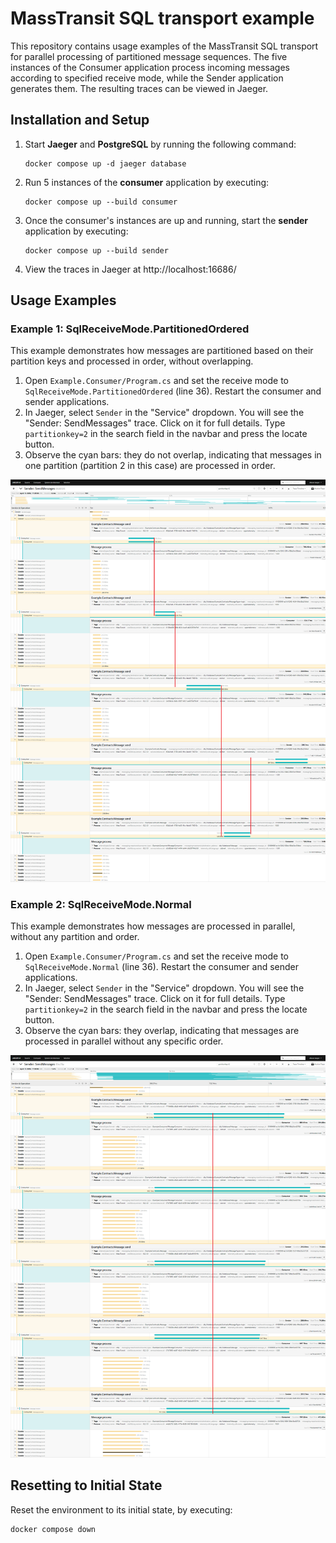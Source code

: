 # MassTransit SQL transport example

This repository contains usage examples of the MassTransit SQL transport for parallel processing of partitioned message sequences. The five instances of the Consumer application process incoming messages according to specified receive mode, while the Sender application generates them. The resulting traces can be viewed in Jaeger.

## Installation and Setup

1. Start **Jaeger** and **PostgreSQL** by running the following command:
    ```
    docker compose up -d jaeger database
    ```
2. Run 5 instances of the **consumer** application by executing:
    ```
    docker compose up --build consumer
    ```
3. Once the consumer's instances are up and running, start the **sender** application by executing:
    ```
    docker compose up --build sender
    ```
4. View the traces in Jaeger at http://localhost:16686/

## Usage Examples

### Example 1: SqlReceiveMode.PartitionedOrdered

This example demonstrates how messages are partitioned based on their partition keys and processed in order, without overlapping.

1. Open `Example.Consumer/Program.cs` and set the receive mode to `SqlReceiveMode.PartitionedOrdered` (line 36). Restart the consumer and sender applications.
2. In Jaeger, select `Sender` in the "Service" dropdown. You will see the "Sender: SendMessages" trace. Click on it for full details. Type `partitionkey=2` in the search field in the navbar and press the locate button.
3. Observe the cyan bars: they do not overlap, indicating that messages in one partition (partition 2 in this case) are processed in order.
  
![Partitioned Ordered Screenshot](screenshots/partitioned_ordered.png)

### Example 2: SqlReceiveMode.Normal

This example demonstrates how messages are processed in parallel, without any partition and order.

1. Open `Example.Consumer/Program.cs` and set the receive mode to `SqlReceiveMode.Normal` (line 36). Restart the consumer and sender applications.
2. In Jaeger, select `Sender` in the "Service" dropdown. You will see the "Sender: SendMessages" trace. Click on it for full details. Type `partitionkey=2` in the search field in the navbar and press the locate button.
4. Observe the cyan bars: they overlap, indicating that messages are processed in parallel without any specific order.
 
![Normal Mode Screenshot](screenshots/normal.png)

## Resetting to Initial State
Reset the environment to its initial state, by executing:
```
docker compose down
```